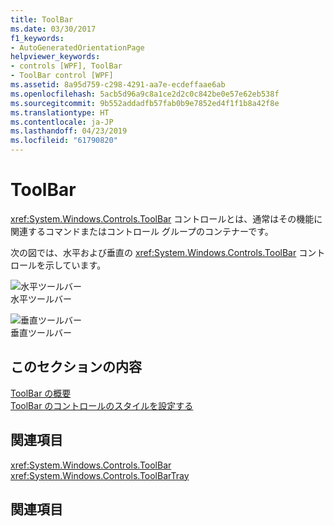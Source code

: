 ```yaml
---
title: ToolBar
ms.date: 03/30/2017
f1_keywords:
- AutoGeneratedOrientationPage
helpviewer_keywords:
- controls [WPF], ToolBar
- ToolBar control [WPF]
ms.assetid: 8a95d759-c298-4291-aa7e-ecdeffaae6ab
ms.openlocfilehash: 5acb5d96a9c8a1ce2d2c0c842be0e57e62eb538f
ms.sourcegitcommit: 9b552addadfb57fab0b9e7852ed4f1f1b8a42f8e
ms.translationtype: HT
ms.contentlocale: ja-JP
ms.lasthandoff: 04/23/2019
ms.locfileid: "61790820"
---
```

# <a name="toolbar"></a>ToolBar
<xref:System.Windows.Controls.ToolBar> コントロールとは、通常はその機能に関連するコマンドまたはコントロール グループのコンテナーです。  
  
 次の図では、水平および垂直の <xref:System.Windows.Controls.ToolBar> コントロールを示しています。  
  
 ![水平ツールバー](./media/ss-ctl-horztoolbar.GIF "SS_CTL_horztoolbar")  
水平ツールバー  
  
 ![垂直ツールバー](./media/ss-ctl-verttoolbar.GIF "SS_CTL_verttoolbar")  
垂直ツールバー  
  
## <a name="in-this-section"></a>このセクションの内容  
 [ToolBar の概要](toolbar-overview.md)  
  [ToolBar のコントロールのスタイルを設定する](how-to-style-controls-on-a-toolbar.md)  
  
## <a name="reference"></a>関連項目  
 <xref:System.Windows.Controls.ToolBar>  
  <xref:System.Windows.Controls.ToolBarTray>  
  
## <a name="related-sections"></a>関連項目

